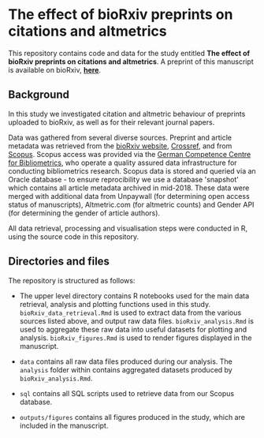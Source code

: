 # The effect of bioRxiv preprints on citations and altmetrics

This repository contains code and data for the study entitled **The effect of bioRxiv preprints on citations and altmetrics**. A preprint of this manuscript is available on bioRxiv, [**here**](https://www.biorxiv.org/content/10.1101/673665v1.article-metrics).

## Background

In this study we investigated citation and altmetric behaviour of preprints uploaded to bioRxiv, as well as for their relevant journal papers.

Data was gathered from several diverse sources. Preprint and article metadata was retrieved from the [bioRxiv website](https://www.bioRxiv.org), [Crossref](https://www.crossref.org/), and from [Scopus](https://www.scopus.com). Scopus access was provided via the [German Competence Centre for Bibliometrics](http://www.forschungsinfo.de/Bibliometrie/en/index.php?id=infrastruktur), who operate a quality assured data infrastructure for conducting bibliometrics research. Scopus data is stored and queried via an Oracle database -  to ensure reprocibility we use a database 'snapshot' which contains all article metadata archived in mid-2018. These data were merged with additional data from Unpaywall (for determining open access status of manuscripts), Altmetric.com (for altmetric counts) and Gender API (for determining the gender of article authors).

All data retrieval, processing and visualisation steps were conducted in R, using the source code in this repository.

## Directories and files

The repository is structured as follows:

* The upper level directory contains R notebooks used for the main data retrieval, analysis and plotting functions used in this study. `bioRxiv_data_retrieval.Rmd` is used to extract data from the various sources listed above, and output raw data files. `bioRxiv_analysis.Rmd` is used to aggregate these raw data into useful datasets for plotting and analysis. `bioRxiv_figures.Rmd` is used to render figures displayed in the manuscript.

* `data` contains all raw data files produced during our analysis. The `analysis` folder within contains aggregated datasets produced by `bioRxiv_analysis.Rmd`.

* `sql` contains all SQL scripts used to retrieve data from our Scopus database.
* `outputs/figures` contains all figures produced in the study, which are included in the manuscript.